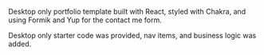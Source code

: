 Desktop only portfolio template built with React, styled with Chakra, and using Formik and Yup for the contact me form. 

Desktop only starter code was provided, nav items, and business logic was added. 